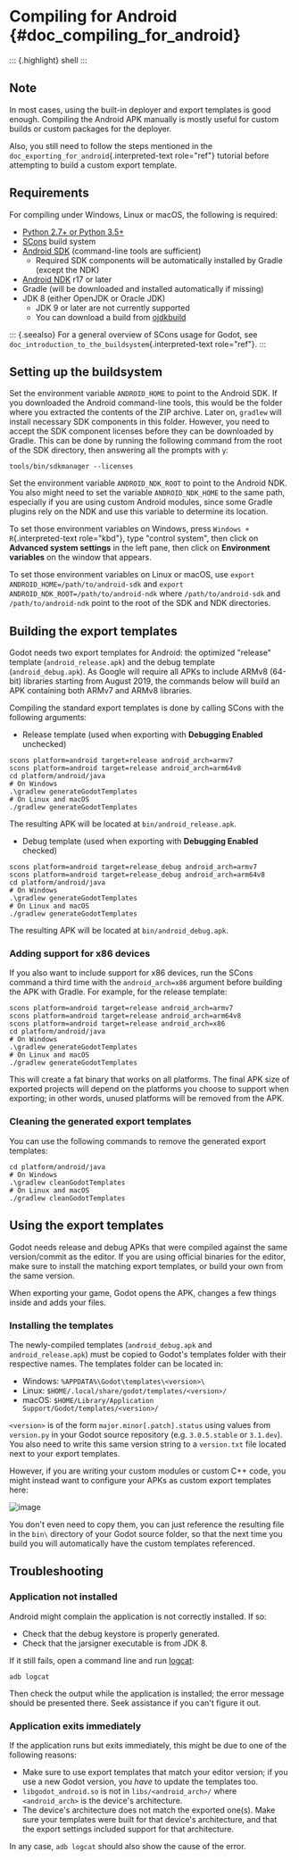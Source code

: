 Compiling for Android {#doc_compiling_for_android}
=====================

::: {.highlight}
shell
:::

Note
----

In most cases, using the built-in deployer and export templates is good
enough. Compiling the Android APK manually is mostly useful for custom
builds or custom packages for the deployer.

Also, you still need to follow the steps mentioned in the
`doc_exporting_for_android`{.interpreted-text role="ref"} tutorial
before attempting to build a custom export template.

Requirements
------------

For compiling under Windows, Linux or macOS, the following is required:

-   [Python 2.7+ or Python 3.5+](https://www.python.org/downloads/)
-   [SCons](https://scons.org/pages/download.html) build system
-   [Android SDK](https://developer.android.com/studio/#command-tools)
    (command-line tools are sufficient)
    -   Required SDK components will be automatically installed by
        Gradle (except the NDK)
-   [Android NDK](https://developer.android.com/ndk/downloads/) r17 or
    later
-   Gradle (will be downloaded and installed automatically if missing)
-   JDK 8 (either OpenJDK or Oracle JDK)
    -   JDK 9 or later are not currently supported
    -   You can download a build from
        [ojdkbuild](https://github.com/ojdkbuild/ojdkbuild)

::: {.seealso}
For a general overview of SCons usage for Godot, see
`doc_introduction_to_the_buildsystem`{.interpreted-text role="ref"}.
:::

Setting up the buildsystem
--------------------------

Set the environment variable `ANDROID_HOME` to point to the Android SDK.
If you downloaded the Android command-line tools, this would be the
folder where you extracted the contents of the ZIP archive. Later on,
`gradlew` will install necessary SDK components in this folder. However,
you need to accept the SDK component licenses before they can be
downloaded by Gradle. This can be done by running the following command
from the root of the SDK directory, then answering all the prompts with
`y`:

    tools/bin/sdkmanager --licenses

Set the environment variable `ANDROID_NDK_ROOT` to point to the Android
NDK. You also might need to set the variable `ANDROID_NDK_HOME` to the
same path, especially if you are using custom Android modules, since
some Gradle plugins rely on the NDK and use this variable to determine
its location.

To set those environment variables on Windows, press
`Windows + R`{.interpreted-text role="kbd"}, type \"control system\",
then click on **Advanced system settings** in the left pane, then click
on **Environment variables** on the window that appears.

To set those environment variables on Linux or macOS, use
`export ANDROID_HOME=/path/to/android-sdk` and
`export ANDROID_NDK_ROOT=/path/to/android-ndk` where
`/path/to/android-sdk` and `/path/to/android-ndk` point to the root of
the SDK and NDK directories.

Building the export templates
-----------------------------

Godot needs two export templates for Android: the optimized \"release\"
template (`android_release.apk`) and the debug template
(`android_debug.apk`). As Google will require all APKs to include ARMv8
(64-bit) libraries starting from August 2019, the commands below will
build an APK containing both ARMv7 and ARMv8 libraries.

Compiling the standard export templates is done by calling SCons with
the following arguments:

-   Release template (used when exporting with **Debugging Enabled**
    unchecked)

<!-- -->

    scons platform=android target=release android_arch=armv7
    scons platform=android target=release android_arch=arm64v8
    cd platform/android/java
    # On Windows
    .\gradlew generateGodotTemplates
    # On Linux and macOS
    ./gradlew generateGodotTemplates

The resulting APK will be located at `bin/android_release.apk`.

-   Debug template (used when exporting with **Debugging Enabled**
    checked)

<!-- -->

    scons platform=android target=release_debug android_arch=armv7
    scons platform=android target=release_debug android_arch=arm64v8
    cd platform/android/java
    # On Windows
    .\gradlew generateGodotTemplates
    # On Linux and macOS
    ./gradlew generateGodotTemplates

The resulting APK will be located at `bin/android_debug.apk`.

### Adding support for x86 devices

If you also want to include support for x86 devices, run the SCons
command a third time with the `android_arch=x86` argument before
building the APK with Gradle. For example, for the release template:

    scons platform=android target=release android_arch=armv7
    scons platform=android target=release android_arch=arm64v8
    scons platform=android target=release android_arch=x86
    cd platform/android/java
    # On Windows
    .\gradlew generateGodotTemplates
    # On Linux and macOS
    ./gradlew generateGodotTemplates

This will create a fat binary that works on all platforms. The final APK
size of exported projects will depend on the platforms you choose to
support when exporting; in other words, unused platforms will be removed
from the APK.

### Cleaning the generated export templates

You can use the following commands to remove the generated export
templates:

    cd platform/android/java
    # On Windows
    .\gradlew cleanGodotTemplates
    # On Linux and macOS
    ./gradlew cleanGodotTemplates

Using the export templates
--------------------------

Godot needs release and debug APKs that were compiled against the same
version/commit as the editor. If you are using official binaries for the
editor, make sure to install the matching export templates, or build
your own from the same version.

When exporting your game, Godot opens the APK, changes a few things
inside and adds your files.

### Installing the templates

The newly-compiled templates (`android_debug.apk` and
`android_release.apk`) must be copied to Godot\'s templates folder with
their respective names. The templates folder can be located in:

-   Windows: `%APPDATA%\Godot\templates\<version>\`
-   Linux: `$HOME/.local/share/godot/templates/<version>/`
-   macOS:
    `$HOME/Library/Application Support/Godot/templates/<version>/`

`<version>` is of the form `major.minor[.patch].status` using values
from `version.py` in your Godot source repository (e.g. `3.0.5.stable`
or `3.1.dev`). You also need to write this same version string to a
`version.txt` file located next to your export templates.

However, if you are writing your custom modules or custom C++ code, you
might instead want to configure your APKs as custom export templates
here:

![image](img/andtemplates.png)

You don\'t even need to copy them, you can just reference the resulting
file in the `bin\` directory of your Godot source folder, so that the
next time you build you will automatically have the custom templates
referenced.

Troubleshooting
---------------

### Application not installed

Android might complain the application is not correctly installed. If
so:

-   Check that the debug keystore is properly generated.
-   Check that the jarsigner executable is from JDK 8.

If it still fails, open a command line and run
[logcat](https://developer.android.com/studio/command-line/logcat):

    adb logcat

Then check the output while the application is installed; the error
message should be presented there. Seek assistance if you can\'t figure
it out.

### Application exits immediately

If the application runs but exits immediately, this might be due to one
of the following reasons:

-   Make sure to use export templates that match your editor version; if
    you use a new Godot version, you *have* to update the templates too.
-   `libgodot_android.so` is not in `libs/<android_arch>/` where
    `<android_arch>` is the device\'s architecture.
-   The device\'s architecture does not match the exported one(s). Make
    sure your templates were built for that device\'s architecture, and
    that the export settings included support for that architecture.

In any case, `adb logcat` should also show the cause of the error.
